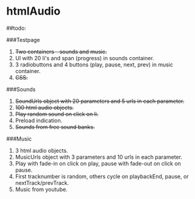 htmlAudio
=========

##todo:

###Testpage
1. ~~Two containers - sounds and music.~~
2. Ul with 20 li's and span (progress) in sounds container.
3. 3 radiobuttons and 4 buttons (play, pause, next, prev) in music container.
4. ~~CSS.~~

###Sounds
1. ~~SoundUrls object with 20 parameters and 5 urls in each parameter.~~
2. ~~100 html audio objects.~~
3. ~~Play random sound on click on li.~~
4. Preload indication.
5. ~~Sounds from free sound banks.~~

###Music
1. 3 html audio objects.
2. MusicUrls object with 3 parameters and 10 urls in each parameter.
3. Play with fade-in on click on play, pause with fade-out on click on pause.
4. First tracknumber is random, others cycle on playbackEnd, pause, or nextTrack/prevTrack.
5. Music from youtube.
